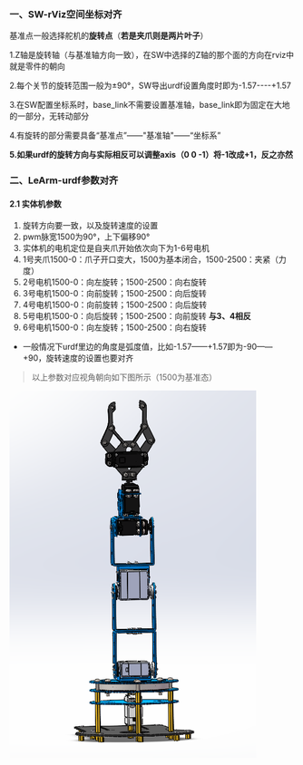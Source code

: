 ### 一、SW-rViz空间坐标对齐

基准点一般选择舵机的**旋转点**（**若是夹爪则是两片叶子**）

1.Z轴是旋转轴（与基准轴方向一致），在SW中选择的Z轴的那个面的方向在rviz中就是零件的朝向

2.每个关节的旋转范围一般为±90°，SW导出urdf设置角度时即为-1.57----+1.57

3.在SW配置坐标系时，base_link不需要设置基准轴，base_link即为固定在大地的一部分，无转动部分

4.有旋转的部分需要具备“基准点”——"基准轴"——“坐标系” 

**5.如果urdf的旋转方向与实际相反可以调整axis（0 0 -1）将-1改成+1，反之亦然**

### 二、LeArm-urdf参数对齐

#### 2.1 实体机参数

1. 旋转方向要一致，以及旋转速度的设置
2. pwm脉宽1500为90°，上下偏移90°
3. 实体机的电机定位是自夹爪开始依次向下为1-6号电机
4. 1号夹爪1500-0：爪子开口变大，1500为基本闭合，1500-2500：夹紧（力度）
5. 2号电机1500-0：向左旋转；1500-2500：向右旋转
6. 3号电机1500-0：向前旋转；1500-2500：向后旋转
7. 4号电机1500-0：向前旋转；1500-2500：向后旋转
8. 5号电机1500-0：向后旋转；1500-2500：向前旋转   **与3、4相反**
9. 6号电机1500-0：向左旋转；1500-2500：向右旋转

- 一般情况下urdf里边的角度是弧度值，比如-1.57——+1.57即为-90——+90，旋转速度的设置也要对齐    

> 以上参数对应视角朝向如下图所示（1500为基准态）

![image-20250306112726189](./assets/image-20250306112726189.png)

